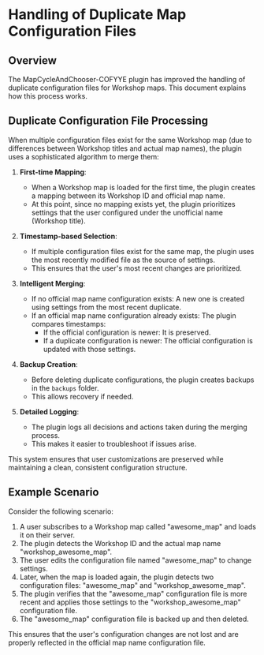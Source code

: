 # Handling of Duplicate Map Configuration Files

## Overview

The MapCycleAndChooser-COFYYE plugin has improved the handling of duplicate configuration files for Workshop maps. This document explains how this process works.

## Duplicate Configuration File Processing

When multiple configuration files exist for the same Workshop map (due to differences between Workshop titles and actual map names), the plugin uses a sophisticated algorithm to merge them:

1. **First-time Mapping**:
   - When a Workshop map is loaded for the first time, the plugin creates a mapping between its Workshop ID and official map name.
   - At this point, since no mapping exists yet, the plugin prioritizes settings that the user configured under the unofficial name (Workshop title).

2. **Timestamp-based Selection**:
   - If multiple configuration files exist for the same map, the plugin uses the most recently modified file as the source of settings.
   - This ensures that the user's most recent changes are prioritized.

3. **Intelligent Merging**:
   - If no official map name configuration exists: A new one is created using settings from the most recent duplicate.
   - If an official map name configuration already exists: The plugin compares timestamps:
     - If the official configuration is newer: It is preserved.
     - If a duplicate configuration is newer: The official configuration is updated with those settings.

4. **Backup Creation**:
   - Before deleting duplicate configurations, the plugin creates backups in the `backups` folder.
   - This allows recovery if needed.

5. **Detailed Logging**:
   - The plugin logs all decisions and actions taken during the merging process.
   - This makes it easier to troubleshoot if issues arise.

This system ensures that user customizations are preserved while maintaining a clean, consistent configuration structure.

## Example Scenario

Consider the following scenario:

1. A user subscribes to a Workshop map called "awesome_map" and loads it on their server.
2. The plugin detects the Workshop ID and the actual map name "workshop_awesome_map".
3. The user edits the configuration file named "awesome_map" to change settings.
4. Later, when the map is loaded again, the plugin detects two configuration files: "awesome_map" and "workshop_awesome_map".
5. The plugin verifies that the "awesome_map" configuration file is more recent and applies those settings to the "workshop_awesome_map" configuration file.
6. The "awesome_map" configuration file is backed up and then deleted.

This ensures that the user's configuration changes are not lost and are properly reflected in the official map name configuration file.